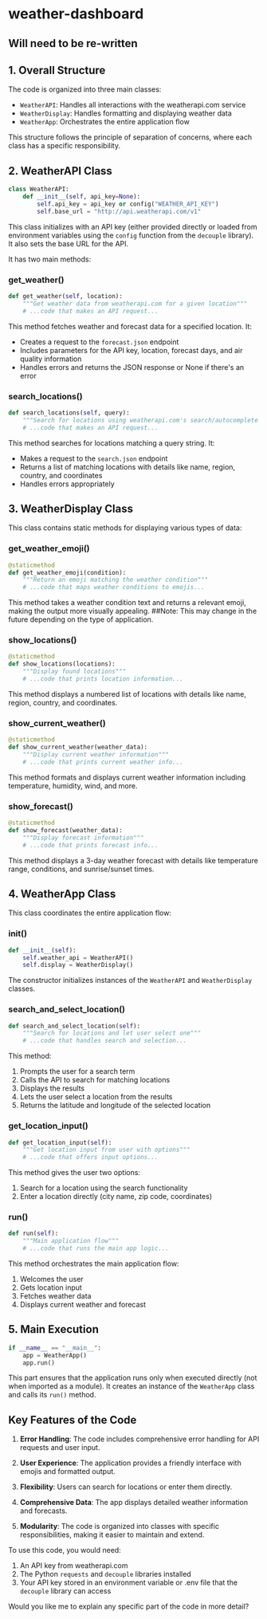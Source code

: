 # weather-dashboard

## Will need to be re-written  

## 1. Overall Structure

The code is organized into three main classes:
- `WeatherAPI`: Handles all interactions with the weatherapi.com service
- `WeatherDisplay`: Handles formatting and displaying weather data
- `WeatherApp`: Orchestrates the entire application flow

This structure follows the principle of separation of concerns, where each class has a specific responsibility.

## 2. WeatherAPI Class

```python
class WeatherAPI:
    def __init__(self, api_key=None):
        self.api_key = api_key or config("WEATHER_API_KEY")
        self.base_url = "http://api.weatherapi.com/v1"
```

This class initializes with an API key (either provided directly or loaded from environment variables using the `config` function from the `decouple` library). It also sets the base URL for the API.

It has two main methods:

### get_weather()
```python
def get_weather(self, location):
    """Get weather data from weatherapi.com for a given location"""
    # ...code that makes an API request...
```
This method fetches weather and forecast data for a specified location. It:
- Creates a request to the `forecast.json` endpoint
- Includes parameters for the API key, location, forecast days, and air quality information
- Handles errors and returns the JSON response or None if there's an error

### search_locations()
```python
def search_locations(self, query):
    """Search for locations using weatherapi.com's search/autocomplete API"""
    # ...code that makes an API request...
```
This method searches for locations matching a query string. It:
- Makes a request to the `search.json` endpoint
- Returns a list of matching locations with details like name, region, country, and coordinates
- Handles errors appropriately

## 3. WeatherDisplay Class

This class contains static methods for displaying various types of data:

### get_weather_emoji()
```python
@staticmethod
def get_weather_emoji(condition):
    """Return an emoji matching the weather condition"""
    # ...code that maps weather conditions to emojis...
```
This method takes a weather condition text and returns a relevant emoji, making the output more visually appealing. ##Note: This may change in the future depending on the type of application. 

### show_locations()
```python
@staticmethod
def show_locations(locations):
    """Display found locations"""
    # ...code that prints location information...
```
This method displays a numbered list of locations with details like name, region, country, and coordinates.

### show_current_weather()
```python
@staticmethod
def show_current_weather(weather_data):
    """Display current weather information"""
    # ...code that prints current weather info...
```
This method formats and displays current weather information including temperature, humidity, wind, and more.

### show_forecast()
```python
@staticmethod
def show_forecast(weather_data):
    """Display forecast information"""
    # ...code that prints forecast info...
```
This method displays a 3-day weather forecast with details like temperature range, conditions, and sunrise/sunset times.

## 4. WeatherApp Class

This class coordinates the entire application flow:

### __init__()
```python
def __init__(self):
    self.weather_api = WeatherAPI()
    self.display = WeatherDisplay()
```
The constructor initializes instances of the `WeatherAPI` and `WeatherDisplay` classes.

### search_and_select_location()
```python
def search_and_select_location(self):
    """Search for locations and let user select one"""
    # ...code that handles search and selection...
```
This method:
1. Prompts the user for a search term
2. Calls the API to search for matching locations
3. Displays the results
4. Lets the user select a location from the results
5. Returns the latitude and longitude of the selected location

### get_location_input()
```python
def get_location_input(self):
    """Get location input from user with options"""
    # ...code that offers input options...
```
This method gives the user two options:
1. Search for a location using the search functionality
2. Enter a location directly (city name, zip code, coordinates)

### run()
```python
def run(self):
    """Main application flow"""
    # ...code that runs the main app logic...
```
This method orchestrates the main application flow:
1. Welcomes the user
2. Gets location input
3. Fetches weather data
4. Displays current weather and forecast

## 5. Main Execution

```python
if __name__ == "__main__":
    app = WeatherApp()
    app.run()
```

This part ensures that the application runs only when executed directly (not when imported as a module). It creates an instance of the `WeatherApp` class and calls its `run()` method.

## Key Features of the Code

1. **Error Handling**: The code includes comprehensive error handling for API requests and user input.

2. **User Experience**: The application provides a friendly interface with emojis and formatted output.

3. **Flexibility**: Users can search for locations or enter them directly.

4. **Comprehensive Data**: The app displays detailed weather information and forecasts.

5. **Modularity**: The code is organized into classes with specific responsibilities, making it easier to maintain and extend.

To use this code, you would need:
1. An API key from weatherapi.com
2. The Python `requests` and `decouple` libraries installed
3. Your API key stored in an environment variable or .env file that the `decouple` library can access

Would you like me to explain any specific part of the code in more detail?